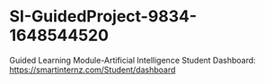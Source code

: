 # SI-GuidedProject-9834-1648544520
Guided Learning Module-Artificial Intelligence
Student Dashboard: https://smartinternz.com/Student/dashboard
